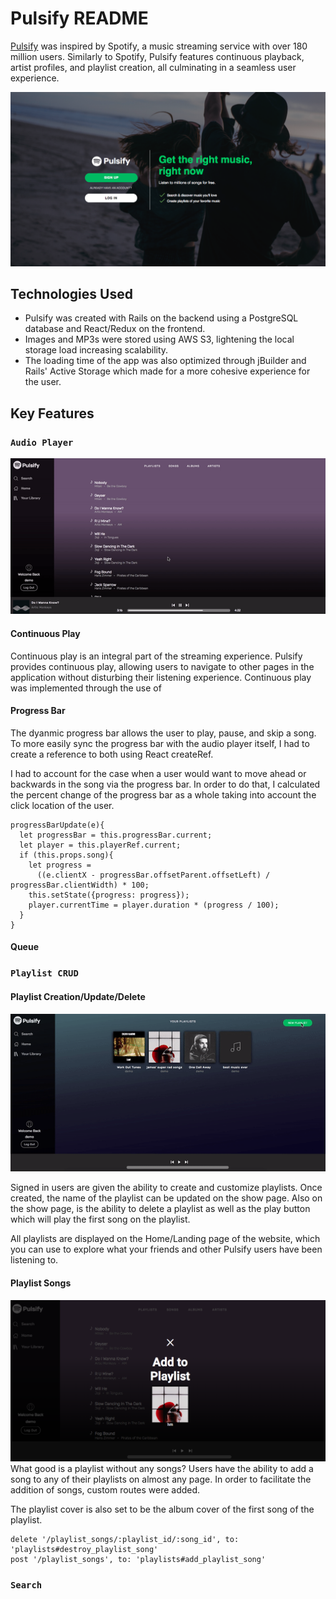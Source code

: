 # Pulsify README

[Pulsify](https://pulsify-app.herokuapp.com/) was inspired by Spotify, a music streaming service with over 180 million users. Similarly to Spotify, Pulsify features continuous playback, artist profiles, and playlist creation, all culminating in a seamless user experience.

![front page](app/assets/images/front_page.png)

## Technologies Used
* Pulsify was created with Rails on the backend using a PostgreSQL database and React/Redux on the frontend.
* Images and MP3s were stored using AWS S3, lightening the local storage load increasing scalability.
* The loading time of the app was also optimized through jBuilder and Rails' Active Storage which made for a more cohesive experience for the user.

## Key Features

### `Audio Player`
![frontpage](app/assets/images/demo.gif)

#### Continuous Play
Continuous play is an integral part of the streaming experience. Pulsify provides continuous play, allowing users to navigate to other pages in the application without disturbing their listening experience. Continuous play was implemented through the use of 

#### Progress Bar
The dyanmic progress bar allows the user to play, pause, and skip a song. To more easily sync the progress bar with the audio player itself, I had to create a reference to both using React createRef.

I had to account for the case when a user would want to move ahead or backwards in the song via the progress bar. In order to do that, I calculated the percent change of the progress bar as a whole taking into account the click location of the user.

```
progressBarUpdate(e){
  let progressBar = this.progressBar.current;
  let player = this.playerRef.current;
  if (this.props.song){
    let progress =
      ((e.clientX - progressBar.offsetParent.offsetLeft) / progressBar.clientWidth) * 100;
    this.setState({progress: progress});
    player.currentTime = player.duration * (progress / 100);
  }
}
```

#### Queue


### `Playlist CRUD`

#### Playlist Creation/Update/Delete
![playlist create](app/assets/images/playlist_create.gif)

Signed in users are given the ability to create and customize playlists. Once created, the name of the playlist can be updated on the show page. Also on the show page, is the ability to delete a playlist as well as the play button which will play the first song on the playlist.

All playlists are displayed on the Home/Landing page of the website, which you can use to explore what your friends and other Pulsify users have been listening to.

#### Playlist Songs
![playlist add](app/assets/images/add_playlist.png)
What good is a playlist without any songs? Users have the ability to add a song to any of their playlists on almost any page. In order to facilitate the addition of songs, custom routes were added.

The playlist cover is also set to be the album cover of the first song of the playlist.

```
delete '/playlist_songs/:playlist_id/:song_id', to: 'playlists#destroy_playlist_song'
post '/playlist_songs', to: 'playlists#add_playlist_song'
```

### `Search`
